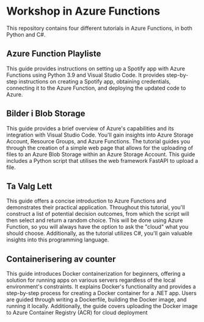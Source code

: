 # Workshop in Azure Functions

This repository contains four different tutorials in Azure Functions, in both Python and C#. 

## Azure Function Playliste
This guide provides instructions on setting up a Spotify app with Azure Functions using Python 3.9 and Visual Studio Code. It provides step-by-step instructions on creating a Spotify app, obtaining credentials, connecting it to the Azure Function, and deploying the updated code to Azure. 

## Bilder i Blob Storage
This guide provides a brief overview of Azure's capabilities and its integration with Visual Studio Code. You'll gain insights into Azure Storage Account, Resource Groups, and Azure Functions. The tutorial guides you through the creation of a simple web page that allows for the uploading of files to an Azure Blob Storage within an Azure Storage Account. This guide includes a Python script that utilises the web framework FastAPI to upload a file. 

## Ta Valg Lett
This guide offers a concise introduction to Azure Functions and demonstrates their practical application. Throughout this tutorial, you'll construct a list of potential decision outcomes, from which the script will then select and return a random choice. This will be done using Azure Function, so you will always have the option to ask the "cloud" what you should choose. Additionally, as the tutorial utilizes C#, you'll gain valuable insights into this programming language.

## Containerisering av counter
This guide introduces Docker containerization for beginners, offering a solution for running apps on various servers regardless of the local environment's constraints. It explains Docker's functionality and provides a step-by-step process for creating a Docker container for a .NET app. Users are guided through writing a Dockerfile, building the Docker image, and running it locally. Additionally, the guide covers uploading the Docker image to Azure Container Registry (ACR) for cloud deployment

